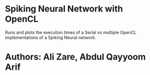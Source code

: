#  Spiking Neural Network with OpenCL
Runs and plots the execution times of a Serial vs multiple OpenCL implementations of a Spiking Neural network.
# Authors: Ali Zare, Abdul Qayyoom Arif
